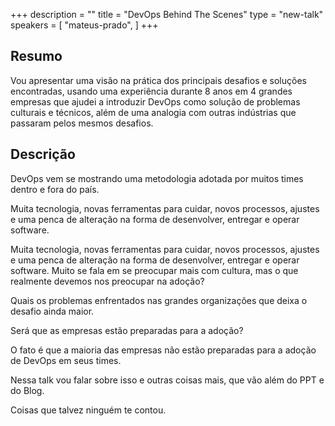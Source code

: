 +++
description = ""
title = "DevOps Behind The Scenes"
type = "new-talk"
speakers = [
        "mateus-prado",
]
+++
## Resumo
Vou apresentar uma visão na prática dos principais desafios e soluções encontradas, usando uma experiência durante 8 anos em 4 grandes empresas que ajudei a introduzir DevOps como solução de problemas culturais e técnicos, além de uma analogia com outras indústrias que passaram pelos mesmos desafios.

## Descrição
DevOps vem se mostrando uma metodologia adotada por muitos times dentro e fora do país.

Muita tecnologia, novas ferramentas para cuidar, novos processos, ajustes e uma penca de alteração na forma de desenvolver, entregar e operar software.

Muita tecnologia, novas ferramentas para cuidar, novos processos, ajustes e uma penca de alteração na forma de desenvolver, entregar e operar software. Muito se fala em se preocupar mais com cultura, mas o que realmente devemos nos preocupar na adoção?

Quais os problemas enfrentados nas grandes organizações que deixa o desafio ainda maior.

Será que as empresas estão preparadas para a adoção?

O fato é que a maioria das empresas não estão preparadas para a adoção de DevOps em seus times.

Nessa talk vou falar sobre isso e outras coisas mais, que vão além do PPT e do Blog.

Coisas que talvez ninguém te contou.